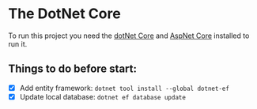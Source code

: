 # The DotNet Core

To run this project you need the [dotNet Core]() and [AspNet Core]() installed to run it.

## Things to do before start:

-   [x] Add entity framework: `dotnet tool install --global dotnet-ef`
-   [x] Update local database: `dotnet ef database update`
